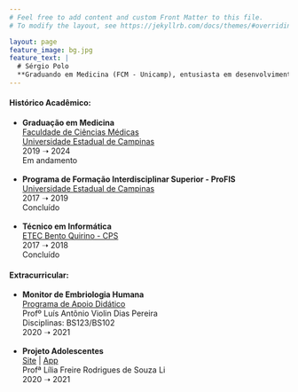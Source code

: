 ```yaml
---
# Feel free to add content and custom Front Matter to this file.
# To modify the layout, see https://jekyllrb.com/docs/themes/#overriding-theme-defaults

layout: page
feature_image: bg.jpg
feature_text: |
  # Sérgio Polo
  **Graduando em Medicina (FCM - Unicamp), entusiasta em desenvolvimento Android e apaixonado por tecnologia.**
---
```

#### Histórico Acadêmico:

- **Graduação em Medicina**  
[Faculdade de Ciências Médicas](https://fcm.unicamp.br)  
[Universidade Estadual de Campinas](https://www.unicamp.br)  
2019 ➝ 2024  
Em andamento
<br/><br/>
- **Programa de Formação Interdisciplinar Superior - ProFIS**  
[Universidade Estadual de Campinas](https://www.unicamp.br)  
2017 ➝ 2019  
Concluído
<br/><br/>
- **Técnico em Informática**  
[ETEC Bento Quirino - CPS](https://etecbentoquirino.com.br/new/)  
2017 ➝ 2018   
Concluído

#### Extracurricular:

- **Monitor de Embriologia Humana**  
[Programa de Apoio Didático](https://www.prg.unicamp.br/graduacao/pad/)  
Profº Luís Antônio Violin Dias Pereira  
Disciplinas: BS123/BS102  
2020 ➝ 2021
<br/><br/>
- **Projeto Adolescentes**  
[Site](https://www.fcm.unicamp.br/adolescentes/) | [App](https://play.google.com/store/apps/details?id=com.nrgbrainn.adolescentes)    
Profª Lília Freire Rodrigues de Souza Li  
2020 ➝ 2021

